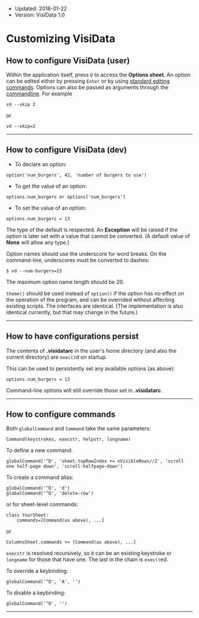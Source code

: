 - Updated: 2018-01-22
- Version: VisiData 1.0

# Customizing VisiData

## How to configure VisiData (user)

Within the application itself, press `O` to access the **Options sheet**. An option can be edited either by pressing `Enter` or by using [standard editing commands](/man#edit). Options can also be passed as arguments through the [commandline](/man#options).  For example

~~~
vd --skip 2
~~~

or

~~~
vd --skip=2
~~~

---

## How to configure VisiData (dev)

- To declare an option:

~~~
option('num_burgers', 42, 'number of burgers to use')
~~~

- To get the value of an option:

~~~
options.num_burgers or options['num_burgers']
~~~

- To set the value of an option:

~~~
options.num_burgers = 13
~~~

The type of the default is respected. An **Exception** will be raised if the option is later set with a value that cannot be converted.  (A default value of **None** will allow any type.)

Option names should use the underscore for word breaks.  On the command-line, underscores must be converted to dashes:

~~~
$ vd --num-burgers=23
~~~

The maximum option name length should be 20.

`theme()` should be used instead of `option()` if the option has no effect on the operation of the program, and can be overrided without affecting existing scripts.  The interfaces are identical.  (The implementation is also identical currently, but that may change in the future.)

---

## How to have configurations persist


The contents of **.visidatarc** in the user's home directory (and also the current directory) are `exec()`d on startup.

This can be used to persistently set any available options (as above):

~~~
options.num_burgers = 13
~~~

Command-line options will still override those set in **.visidatarc**.

---

## How to configure commands

Both `globalCommand` and `Command` take the same parameters:

    Command(keystrokes, execstr, helpstr, longname)

To define a new command:

    globalCommand('^D', 'sheet.topRowIndex += nVisibleRows//2', 'scroll one half-page down', 'scroll-halfpage-down')

To create a command alias:

    globalCommand('^D', 'd')
    globalCommand('^D', 'delete-row')

or for sheet-level commands:

    class YourSheet:
        commands=[Command(as above), ...]

or

    ColumnsSheet.commands += [Command(as above), ...]

`execstr` is resolved recursively, so it can be an existing keystroke or `longname` for those that have one.  The last in the chain is `exec()`ed.

To override a keybinding:

    globalCommand('^D', 'A', '')

To disable a keybinding:

    globalCommand('^D', '')

---
